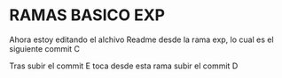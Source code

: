 # RAMAS BASICO EXP

Ahora estoy editando el alchivo Readme desde la rama exp, lo cual es el siguiente commit C

Tras subir el commit E toca desde esta rama subir el commit D 